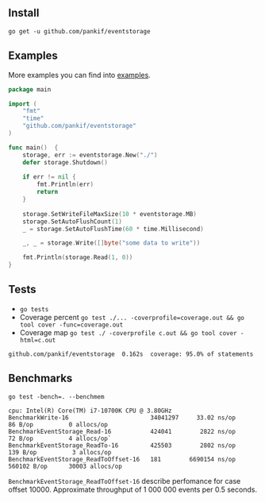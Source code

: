 ## Install

```
go get -u github.com/pankif/eventstorage
```

## Examples
More examples you can find into [examples](https://github.com/pankif/eventstorage/tree/main/examples).

```go
package main

import (
	"fmt"
	"time"
	"github.com/pankif/eventstorage"
)

func main()  {
    storage, err := eventstorage.New("./")
    defer storage.Shutdown()
	
    if err != nil {
        fmt.Println(err)
        return
    }
	
    storage.SetWriteFileMaxSize(10 * eventstorage.MB)
    storage.SetAutoFlushCount(1)
    _ = storage.SetAutoFlushTime(60 * time.Millisecond)

    _, _ = storage.Write([]byte("some data to write"))

    fmt.Println(storage.Read(1, 0)) 
}
```

## Tests
- `go tests`
- Coverage percent `go test ./... -coverprofile=coverage.out && go tool cover -func=coverage.out`
- Coverage map `go test ./ -coverprofile c.out && go tool cover -html=c.out`

```console
github.com/pankif/eventstorage  0.162s  coverage: 95.0% of statements
````

## Benchmarks
`go test -bench=. --benchmem`

```console
cpu: Intel(R) Core(TM) i7-10700K CPU @ 3.80GHz  
BenchmarkWrite-16                       34041297     33.02 ns/op         86 B/op          0 allocs/op
BenchmarkEventStorage_Read-16           424041        2822 ns/op         72 B/op          4 allocs/op`
BenchmarkEventStorage_ReadTo-16         425503        2802 ns/op        139 B/op          3 allocs/op
BenchmarkEventStorage_ReadToOffset-16   181        6690154 ns/op     560102 B/op      30003 allocs/op
````

`BenchmarkEventStorage_ReadToOffset-16` describe perfomance for case offset 10000. 
Approximate throughput of 1 000 000 events per 0.5 seconds.